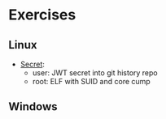 # Exercises

## Linux
* [Secret](secret.md):
	- user: JWT secret into git history repo
	- root: ELF with SUID and core cump

## Windows



